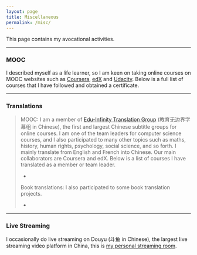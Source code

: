 ```yaml
---
layout: page
title: Miscellaneous
permalink: /misc/
---
```


This page contains my avocational activities.

<hr />

<h3>MOOC</h3>

I described myself as a life learner, so I am keen on taking online courses on MOOC websites such as <a href="https://www.coursera.org">Coursera</a>, <a href="https://www.edx.org">edX</a> and <a href="https://www.udacity.com">Udacity</a>. Below is a full list of courses that I have followed and obtained a certificate.

<hr />

<h3>Translations</h3>

<blockquote>
<p>
MOOC: I am a member of <a href="http://www.edu-infinity.org/">Edu-Infinity Translation Group</a> (教育无边界字幕组 in Chinese), the first and largest Chinese subtitle groups for online courses. I am one of the team leaders for computer science courses, and I also participated to many other topics such as maths, history, human rights, psychology, social science, and so forth. I mainly translate from English and French into Chinese. Our main collaborators are Coursera and edX. Below is a list of courses I have translated as a member or team leader.
<ul>
	<li></li>
</ul>
</p>
<p>
Book translations: I also participated to some book translation projects.
<ul>
  <li></li>
</ul>
</p>
</blockquote>

<hr />

<h3>Live Streaming</h3>

I occasionally do live streaming on Douyu (斗鱼 in Chinese), the largest live streaming video platform in China, this is <a href="https://www.douyu.com/680727">my personal streaming room</a>.
